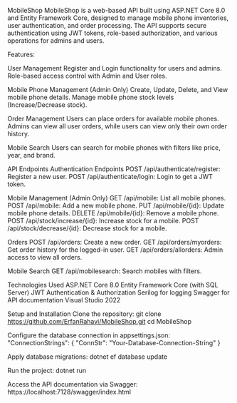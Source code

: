 MobileShop
MobileShop is a web-based API built using ASP.NET Core 8.0 and Entity Framework Core, designed to manage mobile phone inventories, user authentication, and order processing. The API supports secure authentication using JWT tokens, role-based authorization, and various operations for admins and users.

Features:

User Management
Register and Login functionality for users and admins.
Role-based access control with Admin and User roles.

Mobile Phone Management (Admin Only)
Create, Update, Delete, and View mobile phone details.
Manage mobile phone stock levels (Increase/Decrease stock).

Order Management
Users can place orders for available mobile phones.
Admins can view all user orders, while users can view only their own order history.

Mobile Search
Users can search for mobile phones with filters like price, year, and brand.

API Endpoints
Authentication Endpoints
POST /api/authenticate/register: Register a new user.
POST /api/authenticate/login: Login to get a JWT token.

Mobile Management (Admin Only)
GET /api/mobile: List all mobile phones.
POST /api/mobile: Add a new mobile phone.
PUT /api/mobile/{id}: Update mobile phone details.
DELETE /api/mobile/{id}: Remove a mobile phone.
POST /api/stock/increase/{id}: Increase stock for a mobile.
POST /api/stock/decrease/{id}: Decrease stock for a mobile.

Orders
POST /api/orders: Create a new order.
GET /api/orders/myorders: Get order history for the logged-in user.
GET /api/orders/allorders: Admin access to view all orders.

Mobile Search
GET /api/mobilesearch: Search mobiles with filters.

Technologies Used 
ASP.NET Core 8.0
Entity Framework Core (with SQL Server)
JWT Authentication & Authorization
Serilog for logging
Swagger for API documentation
Visual Studio 2022

Setup and Installation
Clone the repository:
git clone https://github.com/ErfanRahavi/MobileShop.git
cd MobileShop

Configure the database connection in appsettings.json:
"ConnectionStrings": {
  "ConnStr": "Your-Database-Connection-String"
}

Apply database migrations:
dotnet ef database update

Run the project:
dotnet run

Access the API documentation via Swagger:
https://localhost:7128/swagger/index.html
